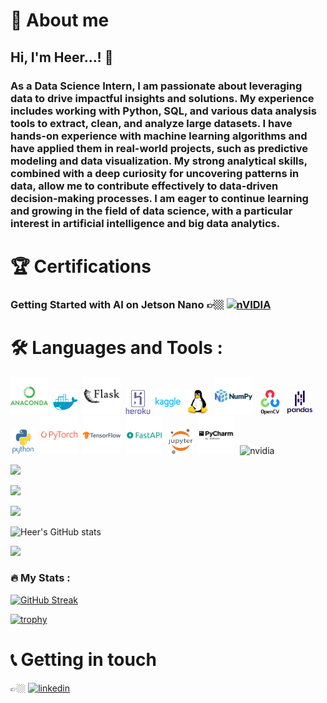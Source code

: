 # 🚀 About me
## Hi, I'm Heer...! 👋

### As a Data Science Intern, I am passionate about leveraging data to drive impactful insights and solutions. My experience includes working with Python, SQL, and various data analysis tools to extract, clean, and analyze large datasets. I have hands-on experience with machine learning algorithms and have applied them in real-world projects, such as predictive modeling and data visualization. My strong analytical skills, combined with a deep curiosity for uncovering patterns in data, allow me to contribute effectively to data-driven decision-making processes. I am eager to continue learning and growing in the field of data science, with a particular interest in artificial intelligence and big data analytics.


# 🏆 Certifications 

### Getting Started with AI on Jetson Nano 👉🏼 [![nVIDIA](https://img.shields.io/badge/nVIDIA-%2376B900.svg?style=for-the-badge&logo=nVIDIA&logoColor=white)](https://learn.nvidia.com/certificates?id=nQtrnnlNRYeGMqpwHdJ3pQ)


# :hammer_and_wrench: Languages and Tools :

<div>
  <img src="https://github.com/devicons/devicon/blob/master/icons/anaconda/anaconda-original-wordmark.svg" title="Anaconda" alt="Anaconda" width="60" height="60"/>&nbsp;
  <img src="https://github.com/devicons/devicon/blob/master/icons/docker/docker-plain.svg" title="Docker" alt="Docker" width="40" height="40"/>&nbsp;
  <img src="https://github.com/devicons/devicon/blob/master/icons/flask/flask-original-wordmark.svg" title="Flask" alt="Flask" width="60" height="60"/>&nbsp;
  <img src="https://github.com/devicons/devicon/blob/master/icons/heroku/heroku-original-wordmark.svg" title="heroku" alt="heroku" width="40" height="40"/>&nbsp;
  <img src="https://github.com/devicons/devicon/blob/master/icons/kaggle/kaggle-original-wordmark.svg" title="kaggle" alt="kaggle" width="40" height="40"/>&nbsp;
  <img src="https://github.com/devicons/devicon/blob/master/icons/linux/linux-original.svg" title="linux" alt="linux" width="40" height="40"/>&nbsp;
  <img src="https://github.com/devicons/devicon/blob/master/icons/numpy/numpy-original-wordmark.svg" title="numpy" alt="numpy" width="60" height="60"/>&nbsp;
  <img src="https://github.com/devicons/devicon/blob/master/icons/opencv/opencv-original-wordmark.svg" title="opencv" alt="opencv" width="40" height="40"/>&nbsp;
  <img src="https://github.com/devicons/devicon/blob/master/icons/pandas/pandas-original-wordmark.svg" title="pandas" alt="pandas" width="40" height="40"/>&nbsp;
  <img src="https://github.com/devicons/devicon/blob/master/icons/python/python-original-wordmark.svg" title="python" alt="python" width="40" height="40"/>&nbsp;
  <img src="https://github.com/devicons/devicon/blob/master/icons/pytorch/pytorch-plain-wordmark.svg" title="pytorch" alt="pytorch" width="60" height="60"/>&nbsp;
  <img src="https://github.com/devicons/devicon/blob/master/icons/tensorflow/tensorflow-original-wordmark.svg" title="tensorflow" alt="tensorflow" width="60" height="60"/>&nbsp;
  <img src="https://github.com/devicons/devicon/blob/master/icons/fastapi/fastapi-original-wordmark.svg" title="fastai" alt="fastai" width="60" height="60"/>&nbsp;
  <img src="https://github.com/devicons/devicon/blob/master/icons/jupyter/jupyter-original-wordmark.svg" title="jupyter" alt="jupyter" width="40" height="40"/>&nbsp;
  <img src="https://github.com/devicons/devicon/blob/master/icons/pycharm/pycharm-original-wordmark.svg" title="pycharm" alt="pycharm" width="60" height="60"/>&nbsp;
  <img src="https://github.com/HeerAsudani/HeerAsudani/blob/main/nvidia-wordmark.svg" title="nvidia" alt="nvidia" width="60" height="60"/>&nbsp;
  

</div>

![](https://hits.seeyoufarm.com/api/count/incr/badge.svg?url=https%3A%2F%2Fgithub.com%2FHeerAsudani1212%2Fhit-counter)

![](https://github-profile-summary-cards.vercel.app/api/cards/profile-details?username=HeerAsudani&theme=vue)

![](https://activity-graph.herokuapp.com/graph?username=HeerAsudani&theme=minimal)

![Heer's GitHub stats](https://github-readme-stats.vercel.app/api?username=HeerAsudani&show_icons=true&theme=radical)

![](https://github-readme-stats.vercel.app/api/top-langs/?username=HeerAsudani)

### :fire: My Stats :

[![GitHub Streak](http://github-readme-streak-stats.herokuapp.com?user=HeerAsudani&theme=dark&hide_border=true&background=550892&fire=04F1FF&ring=0CFF00&currStreakLabel=FDFF0C&currStreakNum=00FDFF&sideNums=FDFF0A&sideLabels=17FFEA&dates=FFBE02&stroke=0CEDFF&border=25FF0F)](https://git.io/streak-stats)



[![trophy](https://github-profile-trophy.vercel.app/?username=HeerAsudani&theme=algolia)](https://github.com/HeerAsudani/github-profile-trophy)









# 📞 Getting in touch

👉🏼 [![linkedin](https://img.shields.io/badge/linkedin-0A66C2?style=for-the-badge&logo=linkedin&logoColor=white)](https://www.linkedin.com/in/heer-asudani-a94457136/)






